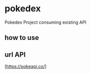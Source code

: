 # pokedex
 Pokedex Project consuming existing API

## how to use

## url API
[https://pokeapi.co/]

